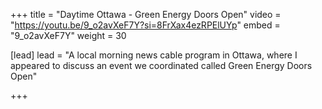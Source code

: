 +++
title = "Daytime Ottawa - Green Energy Doors Open"
video = "https://youtu.be/9_o2avXeF7Y?si=8FrXax4ezRPElUYp"
embed = "9_o2avXeF7Y"
weight = 30

[lead]
lead = "A local morning news cable program in Ottawa, where I appeared to discuss an event we coordinated called Green Energy Doors Open"

+++